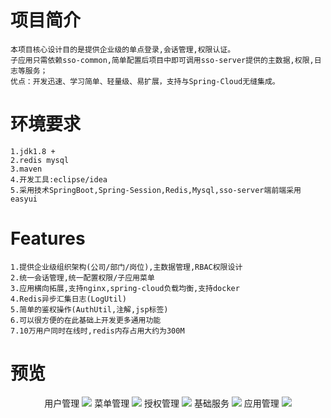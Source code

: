 # 项目简介
    本项目核心设计目的是提供企业级的单点登录,会话管理,权限认证。
    子应用只需依赖sso-common,简单配置后项目中即可调用sso-server提供的主数据,权限,日志等服务；
    优点：开发迅速、学习简单、轻量级、易扩展，支持与Spring-Cloud无缝集成。

# 环境要求
    1.jdk1.8 +
    2.redis mysql
    3.maven
    4.开发工具:eclipse/idea
    5.采用技术SpringBoot,Spring-Session,Redis,Mysql,sso-server端前端采用easyui


# Features
    1.提供企业级组织架构(公司/部门/岗位),主数据管理,RBAC权限设计
    2.统一会话管理,统一配置权限/子应用菜单
    3.应用横向拓展,支持nginx,spring-cloud负载均衡,支持docker
    4.Redis异步汇集日志(LogUtil)
    5.简单的鉴权操作(AuthUtil,注解,jsp标签)
    6.可以很方便的在此基础上开发更多通用功能
    7.10万用户同时在线时,redis内存占用大约为300M

# 预览
<p align="center">
        用户管理
    <img src='https://github.com/yzgod/tw-sso/blob/master/docs/images/1.png' />
        菜单管理
    <img src='https://github.com/yzgod/tw-sso/blob/master/docs/images/3.png' />
        授权管理
    <img src='https://github.com/yzgod/tw-sso/blob/master/docs/images/5.png' />
        基础服务
    <img src='https://github.com/yzgod/tw-sso/blob/master/docs/images/7.png' />
        应用管理
    <img src='https://github.com/yzgod/tw-sso/blob/master/docs/images/8.png' />
</p>

